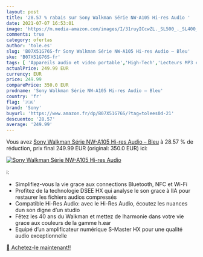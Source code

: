 ```yaml
---
layout: post
title: '28.57 % rabais sur Sony Walkman Série NW-A105 Hi-res Audio '
date: 2021-07-07 16:53:01
image: 'https://m.media-amazon.com/images/I/31ruyICcwZL._SL500_._SL400_.jpg'
comments: true
category: ofertas
author: 'tole.es'
slug: 'B07X51G76S-fr Sony Walkman Série NW-A105 Hi-res Audio – Bleu'
sku: 'B07X51G76S-fr'
tags: [ 'Appareils audio et video portable','High-Tech','Lecteurs MP3 et MP4','sony', ]
actualPrice: 249.99 EUR
currency: EUR
price: 249.99
comparePrice: 350.0 EUR
prodname: 'Sony Walkman Série NW-A105 Hi-res Audio – Bleu'
country: 'fr'
flag: '🇫🇷'
brand: 'Sony'
buyurl: 'https://www.amazon.fr/dp/B07X51G76S/?tag=tolees0d-21'
descuento: '28.57'
average: '249.99'
---
```


Vous avez [Sony Walkman Série NW-A105 Hi-res Audio – Bleu](https://www.amazon.fr/dp/B07X51G76S/?tag=tolees0d-21)  à  28.57 % de réduction, prix final  249.99 EUR (original: 350.0 EUR) ici:

[![Sony Walkman Série NW-A105 Hi-res Audio ](https://m.media-amazon.com/images/I/31ruyICcwZL._SL500_._SL400_.jpg)](https://www.amazon.fr/dp/B07X51G76S/?tag=tolees0d-21)

ℹ️:

- Simplifiez-vous la vie grace aux connections Bluetooth, NFC et Wi-Fi
- Profitez de la technologie DSEE HX qui analyse le son grace à lIA pour restaurer les fichiers audios compressés
- Compatible Hi-Res Audio: avec le Hi-Res Audio, écoutez les nuances dun son digne d’un studio
- Fêtez les 40 ans du Walkman et mettez de lharmonie dans votre vie grace aux couleurs de la gamme h.ear
- Equipé d’un amplificateur numérique S-Master HX pour une qualité audio exceptionnelle

[🛒 Achetez-le maintenant!!](https://www.amazon.fr/dp/B07X51G76S/?tag=tolees0d-21)
